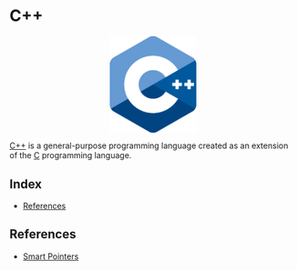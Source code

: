 # C++

<p align="center"><img align="center" width="30%" height="30%" src="cpp.svg"></p>

[C++](https://www.cplusplus.com/) is a general-purpose programming language created as an extension of the [C](https://en.wikipedia.org/wiki/C_(programming_language)) programming language.

## Index

* [References](#references)

## References

* [Smart Pointers](https://docs.microsoft.com/en-us/cpp/cpp/smart-pointers-modern-cpp)
